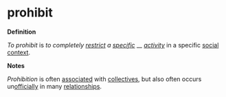 # prohibit

**Definition**

_To prohibit_ is _to completely_ [_restrict_](https://github.com/gcassel/Modular-Organization-Terminology/blob/master/terms/restrict.md) _a_ [_specific_](https://github.com/gcassel/Modular-Organization-Terminology/blob/master/terms/specific.md) __ [_activity_](https://github.com/gcassel/Modular-Organization-Terminology/blob/master/terms/activity.md) in a specific [social](https://github.com/gcassel/Modular-Organization-Terminology/blob/master/terms/social.md) [context](https://github.com/gcassel/Modular-Organization-Terminology/blob/master/terms/context.md).

**Notes**

_Prohibition_ is often [associated](https://github.com/gcassel/Modular-Organization-Terminology/blob/master/terms/associate.md) with [collectives](https://github.com/gcassel/Modular-Organization-Terminology/blob/master/terms/collective.md), but also often occurs un[officially](https://github.com/gcassel/Modular-Organization-Terminology/blob/master/terms/official.md) in many [relationships](https://github.com/gcassel/Modular-Organization-Terminology/blob/master/terms/relate.md).
